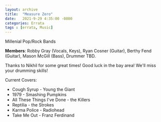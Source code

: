 ```yaml
---
layout: archive
title:  "Measure Zero"
date:   2021-9-29 4:35:00 -0800
categories: Errata
tags : [errata, Music]
---
```


Millenial Pop/Rock Bands

**Members**: Robby Gray (Vocals, Keys), Ryan Cosner (Guitar), Berthy Fend (Guitar), Mason McGill (Bass), Drummer TBD. 

Thanks to Nikhil for some great times! Good luck in the bay area! We'll miss your drumming skills!

Current Covers: 
* Cough Syrup - Young the Giant
* 1979 - Smashing Pumpkins
* All These Things I've Done - the Killers
* Reptilia - the Strokes
* Karma Police - Radiohead
* Take Me Out - Franz Ferdinand